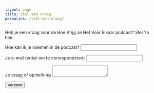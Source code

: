 ```yaml
---
layout: page
title: Stel een vraag
permalink: /stel-een-vraag/
---
```


Heb je een vraag voor de Hoe Krijg Je Het Voor Elkaar podcast? Stel 'm hier.

<form name="contact" method="POST" class="rl-form" data-netlify="true">
  <p>
    <label>Hoe kan ik je noemen in de podcast? <input type="text" name="name" /></label>   
  </p>
  <p>
    <label>Je e-mail (enkel om te corresponderen) <input type="email" name="email" /></label>
  </p>
  <p>
    <label>Je vraag of opmerking <textarea name="message"></textarea></label>
  </p>
  <p>
    <button type="submit">Verzend</button>
  </p>
</form>
